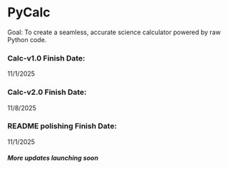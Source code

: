 # PyCalc
Goal: To create a seamless, accurate science calculator powered by raw Python code. 

### Calc-v1.0 Finish Date:
11/1/2025

### Calc-v2.0 Finish Date:
11/8/2025

### README polishing Finish Date:
11/1/2025

#### *More updates launching soon*
